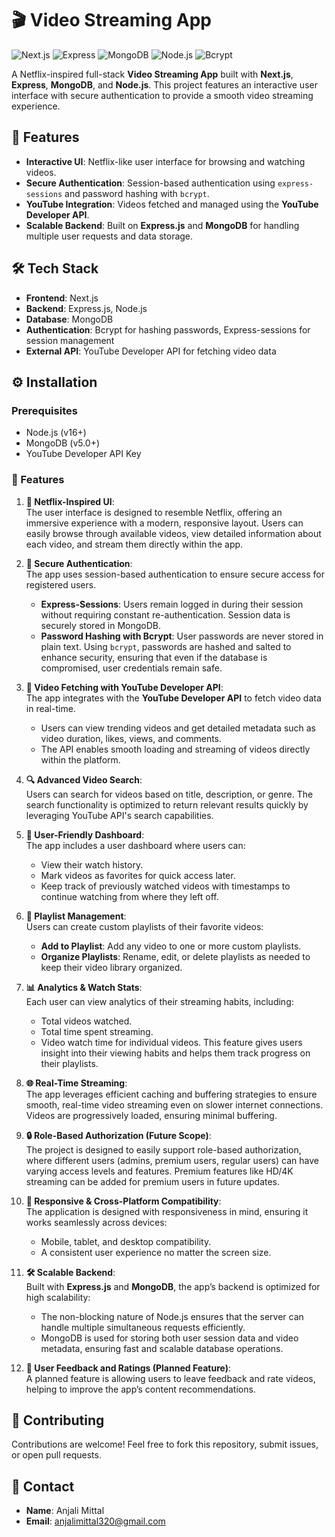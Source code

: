 

# 🎬 Video Streaming App

![Next.js](https://img.shields.io/badge/Next.js-v13.0-blue?style=for-the-badge)
![Express](https://img.shields.io/badge/Express-v4.18-green?style=for-the-badge)
![MongoDB](https://img.shields.io/badge/MongoDB-v5.0-brightgreen?style=for-the-badge)
![Node.js](https://img.shields.io/badge/Node.js-v18.0-yellowgreen?style=for-the-badge)
![Bcrypt](https://img.shields.io/badge/Bcrypt-Security-orange?style=for-the-badge)

A Netflix-inspired full-stack **Video Streaming App** built with **Next.js**, **Express**, **MongoDB**, and **Node.js**. This project features an interactive user interface with secure authentication to provide a smooth video streaming experience.

## 🚀 Features

- **Interactive UI**: Netflix-like user interface for browsing and watching videos.
- **Secure Authentication**: Session-based authentication using `express-sessions` and password hashing with `bcrypt`.
- **YouTube Integration**: Videos fetched and managed using the **YouTube Developer API**.
- **Scalable Backend**: Built on **Express.js** and **MongoDB** for handling multiple user requests and data storage.
  
## 🛠️ Tech Stack

- **Frontend**: Next.js
- **Backend**: Express.js, Node.js
- **Database**: MongoDB
- **Authentication**: Bcrypt for hashing passwords, Express-sessions for session management
- **External API**: YouTube Developer API for fetching video data

## ⚙️ Installation

### Prerequisites

- Node.js (v16+)
- MongoDB (v5.0+)
- YouTube Developer API Key



### 🚀 Features

1. **🎥 Netflix-Inspired UI**:  
   The user interface is designed to resemble Netflix, offering an immersive experience with a modern, responsive layout. Users can easily browse through available videos, view detailed information about each video, and stream them directly within the app.

2. **🔐 Secure Authentication**:  
   The app uses session-based authentication to ensure secure access for registered users.  
   - **Express-Sessions**: Users remain logged in during their session without requiring constant re-authentication. Session data is securely stored in MongoDB.
   - **Password Hashing with Bcrypt**: User passwords are never stored in plain text. Using `bcrypt`, passwords are hashed and salted to enhance security, ensuring that even if the database is compromised, user credentials remain safe.

3. **📡 Video Fetching with YouTube Developer API**:  
   The app integrates with the **YouTube Developer API** to fetch video data in real-time.  
   - Users can view trending videos and get detailed metadata such as video duration, likes, views, and comments.
   - The API enables smooth loading and streaming of videos directly within the platform.

4. **🔍 Advanced Video Search**:  
   Users can search for videos based on title, description, or genre. The search functionality is optimized to return relevant results quickly by leveraging YouTube API's search capabilities.

5. **💬 User-Friendly Dashboard**:  
   The app includes a user dashboard where users can:
   - View their watch history.
   - Mark videos as favorites for quick access later.
   - Keep track of previously watched videos with timestamps to continue watching from where they left off.

6. **📂 Playlist Management**:  
   Users can create custom playlists of their favorite videos:
   - **Add to Playlist**: Add any video to one or more custom playlists.
   - **Organize Playlists**: Rename, edit, or delete playlists as needed to keep their video library organized.

7. **📊 Analytics & Watch Stats**:  
   Each user can view analytics of their streaming habits, including:
   - Total videos watched.
   - Total time spent streaming.
   - Video watch time for individual videos.
   This feature gives users insight into their viewing habits and helps them track progress on their playlists.

8. **🌐 Real-Time Streaming**:  
   The app leverages efficient caching and buffering strategies to ensure smooth, real-time video streaming even on slower internet connections. Videos are progressively loaded, ensuring minimal buffering.

9. **🔒 Role-Based Authorization (Future Scope)**:  
   The project is designed to easily support role-based authorization, where different users (admins, premium users, regular users) can have varying access levels and features. Premium features like HD/4K streaming can be added for premium users in future updates.

10. **🌟 Responsive & Cross-Platform Compatibility**:  
    The application is designed with responsiveness in mind, ensuring it works seamlessly across devices:
    - Mobile, tablet, and desktop compatibility.
    - A consistent user experience no matter the screen size.

11. **🛠️ Scalable Backend**:  
    Built with **Express.js** and **MongoDB**, the app’s backend is optimized for high scalability:
    - The non-blocking nature of Node.js ensures that the server can handle multiple simultaneous requests efficiently.
    - MongoDB is used for storing both user session data and video metadata, ensuring fast and scalable database operations.

12. **💬 User Feedback and Ratings (Planned Feature)**:  
    A planned feature is allowing users to leave feedback and rate videos, helping to improve the app’s content recommendations.



## 🤝 Contributing

Contributions are welcome! Feel free to fork this repository, submit issues, or open pull requests.



## 📧 Contact

- **Name**: Anjali Mittal
- **Email**: anjalimittal320@gmail.com



